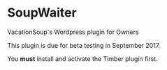 # SoupWaiter
VacationSoup's Wordpress plugin for Owners

This plugin is due for beta testing in September 2017.

You **must** install and activate the Timber plugin first.